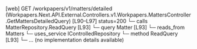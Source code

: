 [web] GET /workpapers/v1/matters/detailed  (Workpapers.Next.API.External.Controllers.v1.Workpapers.MattersController.GetMattersDetailedQuery)  [L90–L97] status=200
  └─ calls MatterRepository.ReadQuery [L93]
  └─ query Matter [L93]
    └─ reads_from Matters
  └─ uses_service IControlledRepository<Matter>
    └─ method ReadQuery [L93]
      └─ ... (no implementation details available)


